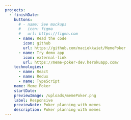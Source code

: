 ```yaml
---
projects:
  - finishDate:
    buttons:
      # - name: See mockups
      #   icon: figma
      #   url: https://figma.com
      - name: Read the code
        icon: github
        url: https://github.com/maciekkwiet/MemePoker
      - name: Try demo app
        icon: external-link
        url: https://meme-poker-dev.herokuapp.com/
    technologies:
      - name: React
      - name: Redux
      - name: TypeScript
    name: Meme Poker
    startDate:
    previewImage: /uploads/memePoker.png
    label: Responsive
    previewNote: Poker planning with memes
    description: Poker planning with memes
---
```

